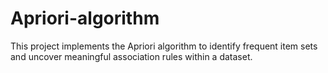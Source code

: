 # Apriori-algorithm
This project implements the Apriori algorithm to identify frequent item sets and uncover meaningful association rules within a dataset.
